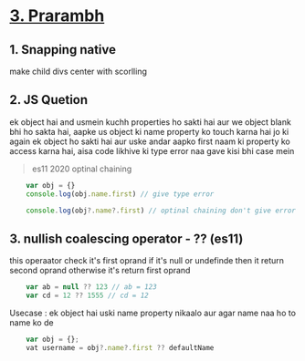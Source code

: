 # [3. Prarambh](https://www.youtube.com/live/v5UM825ah08?si=FA13OIg-oH4b-VI6)

## 1. Snapping native
make child divs center with scorlling 

## 2. JS Quetion
ek object hai and usmein kuchh properties ho sakti hai aur we object blank bhi ho sakta hai, aapke us
object ki name property ko touch karna hai jo ki again ek object ho sakti hai aur uske andar aapko first
naam ki property ko access karna hai, aisa code likhive ki type error naa gave kisi bhi case mein

> es11 2020 optinal chaining

```js
    var obj = {}
    console.log(obj.name.first) // give type error

    console.log(obj?.name?.first) // optinal chaining don't give error
```    
## 3. nullish coalescing operator - ?? (es11)

this operaator check it's first oprand if it's null or undefinde then it return second oprand otherwise it's return first oprand

```js
    var ab = null ?? 123 // ab = 123
    var cd = 12 ?? 1555 // cd = 12
```

Usecase : ek object hai uski name property nikaalo aur agar name naa ho to name ko de

```js
    var obj = {};
    vat username = obj?.name?.first ?? defaultName
```